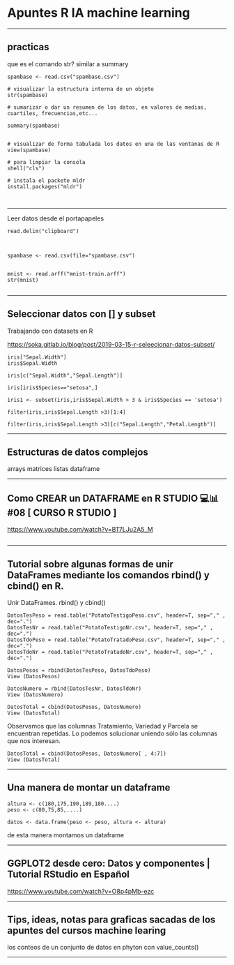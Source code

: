 # Apuntes R IA machine learning

---
## practicas

que es el comando str?
similar a summary
~~~
spambase <- read.csv("spambase.csv")

# visualizar la estructura interna de un objeto
str(spambase)

# sumarizar o dar un resumen de los datos, en valores de medias, cuartiles, frecuencias,etc...

summary(spambase)


# visualizar de forma tabulada los datos en una de las ventanas de R
view(spambase)

# para limpiar la consola 
shell("cls")

# instala el packete mldr
install.packages("mldr")


~~~


~~~

~~~



----

Leer datos desde el portapapeles

~~~
read.delim("clipboard")


~~~


~~~

spambase <- read.csv(file="spambase.csv")


mnist <- read.arff("mnist-train.arff")
str(mnist)

~~~

~~~

~~~




---
## Seleccionar datos con [] y subset

Trabajando con datasets en R

https://soka.gitlab.io/blog/post/2019-03-15-r-seleecionar-datos-subset/



~~~
iris["Sepal.Width"]
iris$Sepal.Width

iris[c("Sepal.Width","Sepal.Length")]
~~~


~~~
iris[iris$Species=="setosa",]
~~~

~~~
iris1 <- subset(iris,iris$Sepal.Width > 3 & iris$Species == 'setosa')
~~~



~~~
filter(iris,iris$Sepal.Length >3)[1:4]
~~~


~~~
filter(iris,iris$Sepal.Length >3)[c("Sepal.Length","Petal.Length")]
~~~

---
## Estructuras de datos complejos

arrays
matrices
listas
dataframe



---
## Como CREAR un DATAFRAME en R STUDIO 💻📊 #08 [ CURSO R STUDIO ]

https://www.youtube.com/watch?v=BT7LJu2A5_M



~~~

~~~


---
## Tutorial sobre algunas formas de unir DataFrames mediante los comandos rbind() y cbind() en R.

Unir DataFrames. rbind() y cbind()

~~~
DatosTesPeso = read.table("PotatoTestigoPeso.csv", header=T, sep="," , dec=".")
DatosTesNr = read.table("PotatoTestigoNr.csv", header=T, sep="," , dec=".")
DatosTdoPeso = read.table("PotatoTratadoPeso.csv", header=T, sep="," , dec=".")
DatosTdoNr = read.table("PotatoTratadoNr.csv", header=T, sep="," , dec=".")
~~~



~~~
DatosPesos = rbind(DatosTesPeso, DatosTdoPeso)
View (DatosPesos)
~~~


~~~
DatosNumero = rbind(DatosTesNr, DatosTdoNr)
View (DatosNumero)
~~~

~~~
DatosTotal = cbind(DatosPesos, DatosNumero)
View (DatosTotal)
~~~

Observamos que las columnas Tratamiento, Variedad y Parcela se encuentran repetidas. Lo podemos solucionar uniendo sólo las columnas que nos interesan.


~~~
DatosTotal = cbind(DatosPesos, DatosNumero[ , 4:7])
View (DatosTotal)
~~~

---

## Una manera de montar un dataframe

~~~
altura <- c(180,175,190,189,180....)
peso <- c(80,75,85,....)

datos <- data.frame(peso <- peso, altura <- altura)
~~~


de esta manera montamos un dataframe



---
## GGPLOT2 desde cero: Datos y componentes | Tutorial RStudio en Español

https://www.youtube.com/watch?v=O8p4pMb-ezc





---

## Tips, ideas, notas para graficas sacadas de los apuntes del cursos machine learing

los conteos de un conjunto de datos en phyton con value_counts()


---
